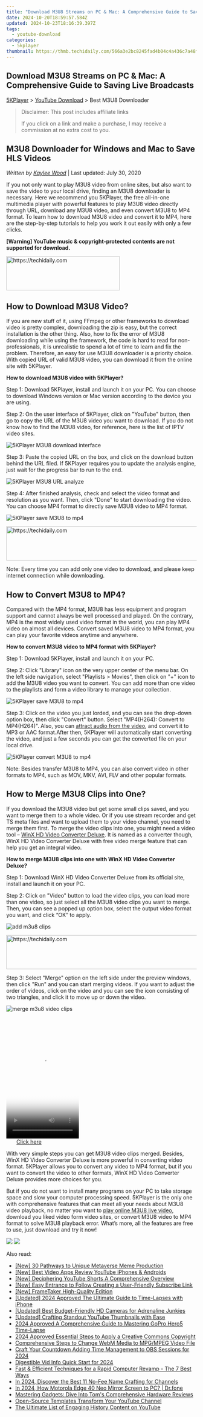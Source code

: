 ```yaml
---
title: "Download M3U8 Streams on PC & Mac: A Comprehensive Guide to Saving Live Broadcasts"
date: 2024-10-20T18:59:57.584Z
updated: 2024-10-23T18:16:39.397Z
tags:
  - youtube-download
categories:
  - 5kplayer
thumbnail: https://thmb.techidaily.com/566a3e2bc8245fad4b04c4a436c7a48f60131ea01bc5aa8ad2d1b0ae91dc6763.jpg
---
```


## Download M3U8 Streams on PC & Mac: A Comprehensive Guide to Saving Live Broadcasts

[5KPlayer](https://tools.techidaily.com/5kplayer/products/) \> [YouTube Download](https://tools.techidaily.com/5kplayer/youtube-download/) \> Best M3U8 Downloader 

>  Disclaimer: This post includes affiliate links
>
>  If you click on a link and make a purchase, I may receive a commission at no extra cost to you.
>

## M3U8 Downloader for Windows and Mac to Save HLS Videos

 _Written by [Kaylee Wood](https://www.quora.com/profile/Amanda-Hu-21)_ | Last updated: July 30, 2020 

If you not only want to play M3U8 video from online sites, but also want to save the video to your local drive, finding an M3U8 downloader is necessary. Here we recommend you 5KPlayer, the free all-in-one multimedia player with powerful features to play M3U8 video directly through URL, download any M3U8 video, and even convert M3U8 to MP4 format. To learn how to download M3U8 video and convert it to MP4, here are the step-by-step tutorials to help you work it out easily with only a few clicks.

**\[Warning\] YouTube music & copyright-protected contents are not supported for download.**

<!-- affiliate ads begin -->
<a href="https://aligracehair.sjv.io/c/5597632/2006928/19272" target="_top" id="2006928">
  <img src="//a.impactradius-go.com/display-ad/19272-2006928" border="0" alt="https://techidaily.com" width="300" height="90"/>
</a>
<img height="0" width="0" src="https://aligracehair.sjv.io/i/5597632/2006928/19272" style="position:absolute;visibility:hidden;" border="0" />
<!-- affiliate ads end -->

## How to Download M3U8 Video?

If you are new stuff of it, using FFmpeg or other frameworks to download video is pretty complex, downloading the zip is easy, but the correct installation is the other thing. Also, how to fix the error of M3U8 downloading while using the framework, the code is hard to read for non-professionals, it is unrealistic to spend a lot of time to learn and fix the problem. Therefore, an easy for use M3U8 downloader is a priority choice. With copied URL of valid M3U8 video, you can download it from the online site with 5KPlayer. 

**How to download M3U8 video with 5KPlayer?**

Step 1: Download 5KPlayer, install and launch it on your PC. You can choose to download Windows version or Mac version according to the device you are using. 

Step 2: On the user interface of 5KPlayer, click on "YouTube" button, then go to copy the URL of the M3U8 video you want to download. If you do not know how to find the M3U8 video, for reference, here is the list of IPTV video sites. 

![5KPlayer M3U8 download interface](https://www.5kplayer.com/youtube-download/img/5kp-interface-youtube.jpg) 

Step 3: Paste the copied URL on the box, and click on the download button behind the URL filed. If 5KPlayer requires you to update the analysis engine, just wait for the progress bar to run to the end.

![5KPlayer M3U8 URL analyze](https://www.5kplayer.com/youtube-download/img/paste-m3u8-url.jpg) 

Step 4: After finished analysis, check and select the video format and resolution as you want. Then, click "Done" to start downloading the video. You can choose MP4 format to directly save M3U8 video to MP4 format. 

![5KPlayer save M3U8 to mp4](https://www.5kplayer.com/youtube-download/img/download-same-old-love-mp4.jpg) 

<!-- affiliate ads begin -->
<a href="https://coinrule.sjv.io/c/5597632/1610918/18409" target="_top" id="1610918">
  <img src="//a.impactradius-go.com/display-ad/18409-1610918" border="0" alt="https://techidaily.com" width="728" height="90"/>
</a>
<img height="0" width="0" src="https://coinrule.sjv.io/i/5597632/1610918/18409" style="position:absolute;visibility:hidden;" border="0" />
<!-- affiliate ads end -->

Note: Every time you can add only one video to download, and please keep internet connection while downloading.

## How to Convert M3U8 to MP4?

Compared with the MP4 format, M3U8 has less equipment and program support and cannot always be well processed and played. On the contrary, MP4 is the most widely used video format in the world, you can play MP4 video on almost all devices. Convert saved M3U8 video to MP4 format, you can play your favorite videos anytime and anywhere.

**How to convert M3U8 video to MP4 format with 5KPlayer?**

Step 1: Download 5KPlayer, install and launch it on your PC.

Step 2: Click "Library" icon on the very upper center of the menu bar. On the left side navigation, select "Playlists > Movies", then click on "+" icon to add the M3U8 video you want to convert. You can add more than one video to the playlists and form a video library to manage your collection. 

![5KPlayer save M3U8 to mp4](https://www.5kplayer.com/youtube-download/img/5kplayer-interface-library.jpg) 

Step 3: Click on the video you just lorded, and you can see the drop-down option box, then click "Convert" button. Select "MP4(H264): Convert to MP4(H264)". Also, you can [attract audio from the video](https://tools.techidaily.com/5kplayer/video-music-player/), and convert it to MP3 or AAC format.After then, 5KPlayer will automatically start converting the video, and just a few seconds you can get the converted file on your local drive.

![5KPlayer convert M3U8 to mp4](https://www.5kplayer.com/youtube-download/img/convert-ts-to-mp4.jpg) 

Note: Besides transfer M3U8 to MP4, you can also convert video in other formats to MP4, such as MOV, MKV, AVI, FLV and other popular formats.

## How to Merge M3U8 Clips into One?

If you download the M3U8 video but get some small clips saved, and you want to merge them to a whole video. Or if you use stream recorder and get TS meta files and want to upload them to your video channel, you need to merge them first. To merge the video clips into one, you might need a video tool – [WinX HD Video Converter Deluxe](https://tools.techidaily.com/winxdvd/winxvideo-ai/). It is named as a converter though, WinX HD Video Converter Deluxe with free video merge feature that can help you get an integral video. 

**How to merge M3U8 clips into one with WinX HD Video Converter Deluxe?**

Step 1: Download WinX HD Video Converter Deluxe from its official site, install and launch it on your PC. 

Step 2: Click on "Video" button to load the video clips, you can load more than one video, so just select all the M3U8 video clips you want to merge. Then, you can see a popped up option box, select the output video format you want, and click “OK” to apply. 

![add m3u8 clips](https://www.5kplayer.com/youtube-download/img/winx-hd-video-converter-interface.jpg) 

<!-- affiliate ads begin -->
<a href="https://aligracehair.sjv.io/c/5597632/2135419/19272" target="_top" id="2135419">
  <img src="//a.impactradius-go.com/display-ad/19272-2135419" border="0" alt="https://techidaily.com" width="728" height="90"/>
</a>
<img height="0" width="0" src="https://aligracehair.sjv.io/i/5597632/2135419/19272" style="position:absolute;visibility:hidden;" border="0" />
<!-- affiliate ads end -->

Step 3: Select "Merge" option on the left side under the preview windows, then click "Run" and you can start merging videos. If you want to adjust the order of videos, click on the video and you can see the icon consisting of two triangles, and click it to move up or down the video.

![merge m3u8 video clips](https://www.5kplayer.com/youtube-download/img/merge-video-clips.jpg) 

<!-- affiliate ads begin -->
<span id="1702748">
					<video width="192" height="320" style="cursor:pointer"
           poster="//a.impactradius-go.com/display-clicktoplayimage/1702748.png"
           onclick="if(!this.playClicked){this.play();this.setAttribute('controls',true);this.playClicked=true;}">
	   <source src="//a.impactradius-go.com/display-ad/18544-1702748">
	   <img src="//a.impactradius-go.com/display-clicktoplayimage/1702748.png" style="border: none; height: 100%; width: 100%; object-fit: contain">
	</video>
	<div style="width:120px;text-align:center"><a href="javascript:window.open(decodeURIComponent('https%3A%2F%2Ftwopages.pxf.io%2Fc%2F5597632%2F1702748%2F18544'), '_blank');void(0);">Click here</a></div>
</span>
<img height="0" width="0" src="https://imp.pxf.io/i/5597632/1702748/18544" style="position:absolute;visibility:hidden;" border="0" />
<!-- affiliate ads end -->

With very simple steps you can get M3U8 video clips merged. Besides, WinX HD Video Converter Deluxe is more powerful in converting video format. 5KPlayer allows you to convert any video to MP4 format, but if you want to convert the video to other formats, WinX HD Video Converter Deluxe provides more choices for you.

But if you do not want to install many programs on your PC to take storage space and slow your computer processing speed. 5KPlayer is the only one with comprehensive features that can meet all your needs about M3U8 video playback, no matter you want to [play online M3U8 live video](https://tools.techidaily.com/5kplayer/video-music-player/), download you liked video form video sites, or convert M3U8 video to MP4 format to solve M3U8 playback error. What’s more, all the features are free to use, just download and try it now!

[![](https://www.5kplayer.com/youtube-download/../button/freedownbackmac.png)](https://tools.techidaily.com/5kplayer/products/) [![](https://www.5kplayer.com/youtube-download/../button/freedownwhitewin.png)](https://tools.techidaily.com/5kplayer/products/)

<ins class="adsbygoogle"
     style="display:block"
     data-ad-format="autorelaxed"
     data-ad-client="ca-pub-7571918770474297"
     data-ad-slot="1223367746"></ins>

<ins class="adsbygoogle"
     style="display:block"
     data-ad-client="ca-pub-7571918770474297"
     data-ad-slot="8358498916"
     data-ad-format="auto"
     data-full-width-responsive="true"></ins>

<span class="atpl-alsoreadstyle">Also read:</span>
<div><ul>
<li><a href="https://fox-cloud.techidaily.com/new-30-pathways-to-unique-metaverse-meme-production/"><u>[New] 30 Pathways to Unique Metaverse Meme Production</u></a></li>
<li><a href="https://youtube-video-recordings.techidaily.com/new-best-video-apps-review-youtube-iphones-and-androids/"><u>[New] Best Video Apps Review YouTube iPhones & Androids</u></a></li>
<li><a href="https://youtube-video-recordings.techidaily.com/new-deciphering-youtube-shorts-a-comprehensive-overview/"><u>[New] Deciphering YouTube Shorts A Comprehensive Overview</u></a></li>
<li><a href="https://youtube-video-recordings.techidaily.com/new-easy-entrance-to-follow-creating-a-user-friendly-subscribe-link/"><u>[New] Easy Entrance to Follow Creating a User-Friendly Subscribe Link</u></a></li>
<li><a href="https://digital-screen-recording.techidaily.com/new-frametaker-high-quality-edition/"><u>[New] FrameTaker High-Quality Edition</u></a></li>
<li><a href="https://on-screen-recording.techidaily.com/updated-2024-approved-the-ultimate-guide-to-time-lapses-with-iphone/"><u>[Updated] 2024 Approved The Ultimate Guide to Time-Lapses with iPhone</u></a></li>
<li><a href="https://extra-resources.techidaily.com/updated-best-budget-friendly-hd-cameras-for-adrenaline-junkies/"><u>[Updated] Best Budget-Friendly HD Cameras for Adrenaline Junkies</u></a></li>
<li><a href="https://youtube-video-recordings.techidaily.com/updated-crafting-standout-youtube-thumbnails-with-ease/"><u>[Updated] Crafting Standout YouTube Thumbnails with Ease</u></a></li>
<li><a href="https://extra-resources.techidaily.com/2024-approved-a-comprehensive-guide-to-mastering-gopro-hero5-time-lapse/"><u>2024 Approved A Comprehensive Guide to Mastering GoPro Hero5 Time-Lapse</u></a></li>
<li><a href="https://youtube-video-recordings.techidaily.com/2024-approved-essential-steps-to-apply-a-creative-commons-copyright/"><u>2024 Approved Essential Steps to Apply a Creative Commons Copyright</u></a></li>
<li><a href="https://win-top.techidaily.com/comprehensive-steps-to-change-webm-media-to-mpgmpeg-video-file/"><u>Comprehensive Steps to Change WebM Media to MPG/MPEG Video File</u></a></li>
<li><a href="https://on-screen-recording.techidaily.com/craft-your-countdown-adding-time-management-to-obs-sessions-for-2024/"><u>Craft Your Countdown Adding Time Management to OBS Sessions for 2024</u></a></li>
<li><a href="https://youtube-video-recordings.techidaily.com/digestible-vid-info-quick-start-for-2024/"><u>Digestible Vid Info Quick Start for 2024</u></a></li>
<li><a href="https://tech-renaissance.techidaily.com/1722883087937-fast-and-efficient-techniques-for-a-rapid-computer-revamp-the-7-best-ways/"><u>Fast & Efficient Techniques for a Rapid Computer Revamp - The 7 Best Ways</u></a></li>
<li><a href="https://youtube-video-recordings.techidaily.com/in-2024-discover-the-best-11-no-fee-name-crafting-for-channels/"><u>In 2024, Discover the Best 11 No-Fee Name Crafting for Channels</u></a></li>
<li><a href="https://screen-mirror.techidaily.com/in-2024-how-motorola-edge-40-neo-mirror-screen-to-pc-drfone-by-drfone-android/"><u>In 2024, How Motorola Edge 40 Neo Mirror Screen to PC? | Dr.fone</u></a></li>
<li><a href="https://hardware-updates.techidaily.com/mastering-gadgets-dive-into-toms-comprehensive-hardware-reviews/"><u>Mastering Gadgets: Dive Into Tom's Comprehensive Hardware Reviews</u></a></li>
<li><a href="https://youtube-video-recordings.techidaily.com/open-source-templates-transform-your-youtube-channel/"><u>Open-Source Templates Transform Your YouTube Channel</u></a></li>
<li><a href="https://youtube-video-recordings.techidaily.com/the-ultimate-list-of-engaging-history-content-on-youtube/"><u>The Ultimate List of Engaging History Content on YouTube</u></a></li>
</ul></div>

